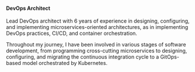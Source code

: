 #### DevOps Architect
Lead DevOps architect with 6 years of experience in designing, configuring, and implementing microservices-oriented architectures, as  in implementing DevOps practices, CI/CD, and container orchestration.

Throughout my journey, I have been involved in various stages of software development, from programming cross-cutting microservices to designing, configuring, and migrating the continuous integration cycle to a GitOps-based model orchestrated by Kubernetes.
